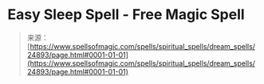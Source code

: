 <!--yml

category: 未分类

date: 2024-06-12 19:11:17

-->

# Easy Sleep Spell - Free Magic Spell

> 来源：[https://www.spellsofmagic.com/spells/spiritual_spells/dream_spells/24893/page.html#0001-01-01](https://www.spellsofmagic.com/spells/spiritual_spells/dream_spells/24893/page.html#0001-01-01)
